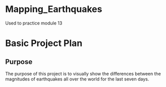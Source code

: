 # Mapping_Earthquakes
Used to practice module 13


# Basic Project Plan
## Purpose
The purpose of this project is to visually show the differences between the magnitudes of earthquakes all over the world for the last seven days.
